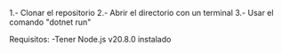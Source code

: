 1.- Clonar el repositorio
2.- Abrir el directorio con un terminal
3.- Usar el comando "dotnet run"

Requisitos:
-Tener Node.js v20.8.0 instalado